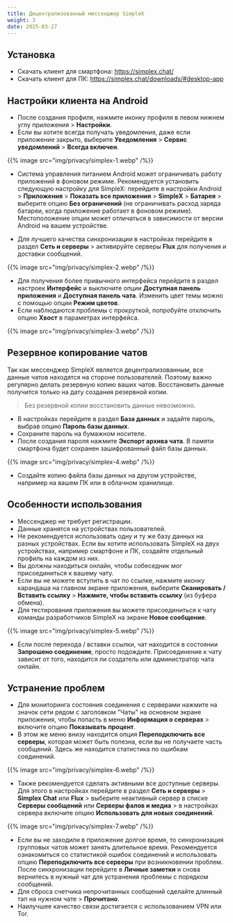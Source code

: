 ```yaml
---
title: Децентрализованный мессенджер SimpleX
weight: 3
date: 2025-03-27
---
```


## Установка

- Скачать клиент для смартфона: https://simplex.chat/
- Скачать клиент для ПК: https://simplex.chat/downloads/#desktop-app

## Настройки клиента на Android

- После создания профиля, нажмите иконку профиля в левом нижнем углу приложения > **Настройки**.
- Если вы хотите всегда получать уведомления, даже если приложение закрыто, выберите **Уведомления** > **Сервис уведомлений** > **Всегда включен**.

{{% image src="img/privacy/simplex-1.webp" /%}}

- Система управления питанием Android может ограничивать работу приложений в фоновом режиме. Рекомендуется установить следующую настройку для SimpleX: перейдите в настройки Android > **Приложения** > **Показать все приложения** > **SimpleX** > **Батарея** > выберите опцию **Без ограничений** (не ограничивать расход заряда батареи, когда приложение работает в фоновом режиме). Местоположение опции может отличаться в зависимости от версии Android на вашем устройстве.

- Для лучшего качества синхронизации в настройках перейдите в раздел **Сеть и серверы** > активируйте серверы **Flux** для получения и доставки сообщений.

{{% image src="img/privacy/simplex-2.webp" /%}}

- Для получения более привычного интерфейса перейдите в раздел настроек **Интерфейс** и выключите опции **Доступная панель приложения** и **Доступная панель чата**. Изменить цвет темы можно с помощью опции **Режим цветов**.
- Если наблюдаются проблемы с прокруткой, попробуйте отключить опцию **Хвост** в параметрах интерфейса.

{{% image src="img/privacy/simplex-3.webp" /%}}

## Резервное копирование чатов

Так как мессенджер SimpleX является децентрализованным, все данные чатов находятся на стороне пользователей. Поэтому важно регулярно делать резервную копию ваших чатов. Восстановить данные получится только на дату создания резервной копии.

> Без резервной копии восстановить данные невозможно.

- В настройках перейдите в раздел **База данных** и задайте пароль, выбрав опцию **Пароль базы данных**.
- Сохраните пароль на бумажном носителе.
- После создания пароля нажмите **Экспорт архива чата**. В памяти смартфона будет сохранен зашифрованный файл базы данных.

{{% image src="img/privacy/simplex-4.webp" /%}}

- Создайте копию файла базы данных на другом устройстве, например на вашем ПК или в облачном хранилище.

## Особенности использования

- Мессенджер не требует регистрации.
- Данные хранятся на устройствах пользователей.
- Не рекомендуется использовать одну и ту же базу данных на разных устройствах. Если вы хотите использовать SimpleX на двух устройствах, например смартфоне и ПК, создайте отдельный профиль на каждом из них.
- Вы должны находиться онлайн, чтобы собеседник мог присоединиться к вашему чату.
- Если вы не можете вступить в чат по ссылке, нажмите иконку карандаша на главном экране приложения, выберите **Сканировать / Вставить ссылку** > **Нажмите, чтобы вставить ссылку** (из буфера обмена).
- Для тестирования приложения вы можете присоединиться к чату команды разработчиков SimpleX на экране **Новое сообщение**.

{{% image src="img/privacy/simplex-5.webp" /%}}

- Если после перехода / вставки ссылки, чат находится в состоянии **Запрошено соединение**, просто подождите. Присоединение к чату зависит от того, находится ли создатель или администратор чата онлайн.

## Устранение проблем

- Для мониторинга состояния соединения с серверами нажмите на значок сети рядом с заголовком "Чаты" на основном экране приложения, чтобы попасть в меню **Информация о серверах** > включите опцию **Показывать процент**.
- В этом же меню внизу находится опция **Переподключить все серверы**, которая может быть полезна, если вы не получаете часть сообщений. Здесь же находится статистика по ошибкам соединений.

{{% image src="img/privacy/simplex-6.webp" /%}}

- Также рекомендуется сделать активными все доступные серверы. Для этого в настройках перейдите в раздел **Сеть и серверы** > **Simplex Chat** или **Flux** > выберите неактивный сервер в списке **Серверы сообщений** или **Серверы фалов и медиа** > в настройках сервера включите опцию **Использовать для новых соединений**.

{{% image src="img/privacy/simplex-7.webp" /%}}

- Если вы не заходили в приложение долгое время, то синхронизация групповых чатов может занять длительное время. Рекомендуется ознакомиться со статистикой ошибок соединений и использовать опцию **Переподключить все серверы** при возникновении проблем. После синхронизации перейдите в **Личные заметки** и снова вернитесь в нужный чат для устранения проблемы с порядком сообщений.
- Для сброса счетчика непрочитанных сообщений сделайте длинный тап на нужном чате > **Прочитано**.
- Наилучшее качество связи достигается с использованием VPN или Tor.